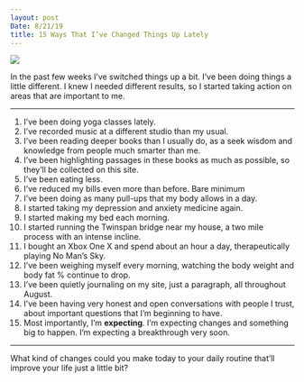 ```yaml
---
layout: post
Date: 8/21/19
title: 15 Ways That I’ve Changed Things Up Lately
---
```


![][image-1]

In the past few weeks I’ve switched things up a bit. I’ve been doing things a little different. I knew I needed different results, so I started taking action on areas that are important to me.

---- 

1. I’ve been doing yoga classes lately.
2. I’ve recorded music at a different studio than my usual.
3. I’ve been reading deeper books than I usually do, as a seek wisdom and knowledge from people much smarter than me.
4. I’ve been highlighting passages in these books as much as possible, so they’ll be collected on this site.
5. I’ve been eating less.
6. I’ve reduced my bills even more than before. Bare minimum
7. I’ve been doing as many pull-ups that my body allows in a day.
8. I started taking my depression and anxiety medicine again.
9. I started making my bed each morning.
10. I started running the Twinspan bridge near my house, a two mile process with an intense incline.
11. I bought an Xbox One X and spend about an hour a day, therapeutically playing No Man’s Sky.
12. I’ve been weighing myself every morning, watching the body weight and body fat % continue to drop.
13. I’ve been quietly journaling on my site, just a paragraph, all throughout August.
14. I’ve been having very honest and open conversations with people I trust, about important questions that I’m beginning to have.
15. Most importantly, I’m **expecting**. I’m expecting changes and something big to happen. I’m expecting a breakthrough very soon.

---- 

What kind of changes could you make today to your daily routine that’ll improve your life just a little bit?

[image-1]:	https://images.unsplash.com/photo-1566108253897-1dddd5752dac?ixlib=rb-1.2.1&ixid=eyJhcHBfaWQiOjEyMDd9&auto=format&fit=crop&w=1950&q=80